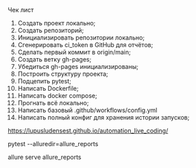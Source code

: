 Чек лист

1. Создать проект локально;
2. Создать репозиторий;
3. Инициализировать репозитории локально;
4. Сгенерировать ci_token в GitHub для отчётов;
5. Сделать первый коммит в origin/main;
6. Создать ветку gh-pages;
7. Убедиться gh-pages инициализированы;
8. Построить структуру проекта;
9. Подцепить pytest;
10. Написать Dockerfile;
11. Написать docker compose;
12. Прогнать всё локально;
13. Написать базовый .github/workflows/config.yml
14. Написать полный конфиг для хранения истории запусков;

https://lupusludensest.github.io/automation_live_coding/

pytest --alluredir=allure_reports

allure serve allure_reports
